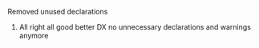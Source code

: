 Removed unused declarations
1. All right all good better DX no unnecessary declarations and warnings anymore
